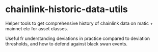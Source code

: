 # chainlink-historic-data-utils

Helper tools to get comprehensive history of chainlink data on matic + mainnet etc for asset classes.

Useful fr understanding deviations in practice compared to deviation thresholds, and how to defend against black swan events. 
